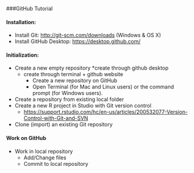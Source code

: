 ###GitHub Tutorial

#### Installation:
* Install Git: http://git-scm.com/downloads (Windows & OS X)
* Install GitHub Desktop: https://desktop.github.com/

#### Initialization:
* Create a new empty repository
	*create through github desktop
	* create through terminal + github website
        * Create a new repository on GitHub
        * Open Terminal (for Mac and Linux users) or the command prompt (for Windows users).
* Create a repository from existing local folder
* Create a new R project in Studio with Git version control
    * https://support.rstudio.com/hc/en-us/articles/200532077-Version-Control-with-Git-and-SVN
* Clone (import) an existing Git repository

#### Work on GitHub
* Work in local repository
    * Add/Change files
    * Commit to local repository
